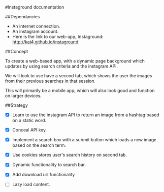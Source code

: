 #Instaground documentation

##Dependancies

* An internet connection.
* An instagram account.
* Here is the link to our web-app, Instaground: http://kat4.github.io/instaground   

##Concept

To create a web-based app, with a dynamic page background which updates by using search criteria and the instagram API.

We will look to use have a second tab, which shows the user the images from their previous searches in that session.

This will primarily be a mobile app, which will also look good and function on larger devices.

##Strategy

- [x] Learn to use the instagram API to return an image from a hashtag based on a static word.

- [x] Conceal API key.

- [x] Implement a search box with a submit button which loads a new image based on the search term.

- [x] Use cookies stores user's search history on second tab.

- [x] Dynamic functionality to search bar.

- [x] Add download url functionality

- [ ] Lazy load content.
